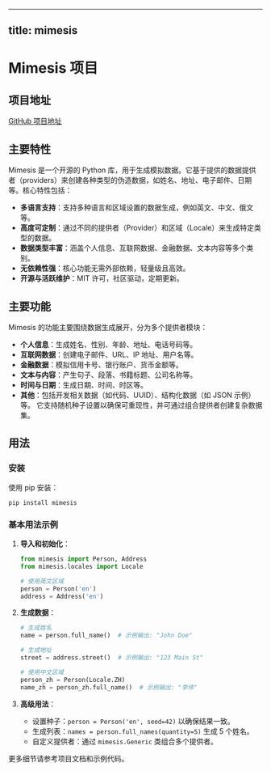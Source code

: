
---
title: mimesis
---

# Mimesis 项目

## 项目地址
[GitHub 项目地址](https://github.com/lk-geimfari/mimesis)

## 主要特性
Mimesis 是一个开源的 Python 库，用于生成模拟数据。它基于提供的数据提供者（providers）来创建各种类型的伪造数据，如姓名、地址、电子邮件、日期等。核心特性包括：
- **多语言支持**：支持多种语言和区域设置的数据生成，例如英文、中文、俄文等。
- **高度可定制**：通过不同的提供者（Provider）和区域（Locale）来生成特定类型的数据。
- **数据类型丰富**：涵盖个人信息、互联网数据、金融数据、文本内容等多个类别。
- **无依赖性强**：核心功能无需外部依赖，轻量级且高效。
- **开源与活跃维护**：MIT 许可，社区驱动，定期更新。

## 主要功能
Mimesis 的功能主要围绕数据生成展开，分为多个提供者模块：
- **个人信息**：生成姓名、性别、年龄、地址、电话号码等。
- **互联网数据**：创建电子邮件、URL、IP 地址、用户名等。
- **金融数据**：模拟信用卡号、银行账户、货币金额等。
- **文本与内容**：产生句子、段落、书籍标题、公司名称等。
- **时间与日期**：生成日期、时间、时区等。
- **其他**：包括开发相关数据（如代码、UUID）、结构化数据（如 JSON 示例）等。
它支持随机种子设置以确保可重现性，并可通过组合提供者创建复杂数据集。

## 用法
### 安装
使用 pip 安装：
```
pip install mimesis
```

### 基本用法示例
1. **导入和初始化**：
   ```python
   from mimesis import Person, Address
   from mimesis.locales import Locale

   # 使用英文区域
   person = Person('en')
   address = Address('en')
   ```

2. **生成数据**：
   ```python
   # 生成姓名
   name = person.full_name()  # 示例输出: "John Doe"

   # 生成地址
   street = address.street()  # 示例输出: "123 Main St"

   # 使用中文区域
   person_zh = Person(Locale.ZH)
   name_zh = person_zh.full_name()  # 示例输出: "李伟"
   ```

3. **高级用法**：
   - 设置种子：`person = Person('en', seed=42)` 以确保结果一致。
   - 生成列表：`names = person.full_names(quantity=5)` 生成 5 个姓名。
   - 自定义提供者：通过 `mimesis.Generic` 类组合多个提供者。

更多细节请参考项目文档和示例代码。